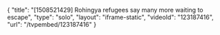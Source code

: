{
    "title": "[1508521429] Rohingya refugees say many more waiting to escape",
    "type": "solo",
    "layout": "iframe-static",
    "videoId": "123187416",
    "url": "\/tvpembed\/123187416"
}